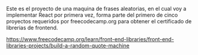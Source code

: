 Este es el proyecto de una maquina de frases aleatorias, en el cual voy a implementar React por primera vez, forma parte del primero de cinco proyectos requeridos por freecodecamp.org para obtener el certificado de librerias de frontend.

https://www.freecodecamp.org/learn/front-end-libraries/front-end-libraries-projects/build-a-random-quote-machine
